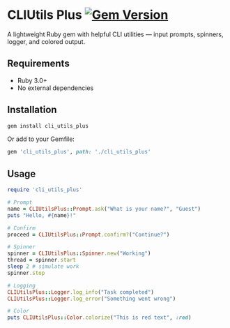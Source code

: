 # CLIUtils Plus [![Gem Version](https://badge.fury.io/rb/cli_utils_plus.svg)](https://badge.fury.io/rb/cli_utils_plus)

A lightweight Ruby gem with helpful CLI utilities — input prompts, spinners, logger, and colored output.

## Requirements

- Ruby 3.0+
- No external dependencies

## Installation

```bash
gem install cli_utils_plus
```

Or add to your Gemfile:

```ruby
gem 'cli_utils_plus', path: './cli_utils_plus'
```

## Usage

```ruby
require 'cli_utils_plus'

# Prompt
name = CLIUtilsPlus::Prompt.ask("What is your name?", "Guest")
puts "Hello, #{name}!"

# Confirm
proceed = CLIUtilsPlus::Prompt.confirm?("Continue?")

# Spinner
spinner = CLIUtilsPlus::Spinner.new("Working")
thread = spinner.start
sleep 2 # simulate work
spinner.stop

# Logging
CLIUtilsPlus::Logger.log_info("Task completed")
CLIUtilsPlus::Logger.log_error("Something went wrong")

# Color
puts CLIUtilsPlus::Color.colorize("This is red text", :red)
```